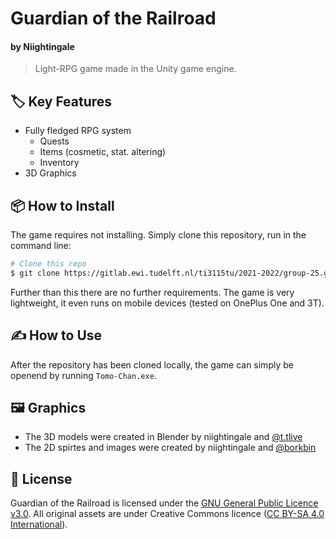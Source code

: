 # Guardian of the Railroad
#### by Niightingale
> Light-RPG game made in the Unity game engine. 

## :label: Key Features
- Fully fledged RPG system
  - Quests
  - Items (cosmetic, stat. altering)
  - Inventory
- 3D Graphics

## :package: How to Install
The game requires not installing. Simply clone this repository, run in the command line:

```bash
# Clone this repo
$ git clone https://gitlab.ewi.tudelft.nl/ti3115tu/2021-2022/group-25.git
```

Further than this there are no further requirements. The game is very lightweight, it even runs on mobile devices (tested on OnePlus One and 3T).

## ✍️ How to Use
After the repository has been cloned locally, the game can simply be openend by running `Tomo-Chan.exe`.

## 🖼️ Graphics
- The 3D models were created in Blender by niightingale and [@t.tlive](https://www.instagram.com/t.tlive/)
- The 2D spirtes and images were created by niightingale and [@borkbin](https://www.instagram.com/borkbin/)

## 📑 License
Guardian of the Railroad is licensed under the [GNU General Public Licence v3.0](https://www.gnu.org/licenses/gpl-3.0.nl.html#top). All original assets are under Creative Commons licence ([CC BY-SA 4.0 International](https://creativecommons.org/licenses/by-sa/4.0/deed.en)).
